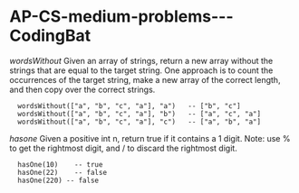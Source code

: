 # AP-CS-medium-problems---CodingBat

*wordsWithout*
    Given an array of strings, return a new array without the strings that are equal to the target string. 
	  One approach is to count the occurrences of the target string, make a new array of the correct length, 
	  and then copy over the correct strings.

	  wordsWithout(["a", "b", "c", "a"], "a") 	-- ["b", "c"]
	  wordsWithout(["a", "b", "c", "a"], "b") 	-- ["a", "c", "a"]
	  wordsWithout(["a", "b", "c", "a"], "c") 	-- ["a", "b", "a"]
    
*hasone*
    Given a positive int n, return true if it contains a 1 digit. 
	  Note: use % to get the rightmost digit, and / to discard the rightmost digit.

	  hasOne(10) 	-- true
	  hasOne(22) 	-- false
	  hasOne(220) -- false
